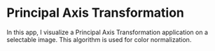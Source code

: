 # Principal Axis Transformation

In this app, I visualize a Principal Axis Transformation application on a selectable image. This algorithm is used for color normalization.